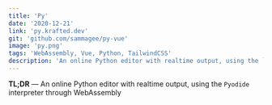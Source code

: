 ```yaml
---
title: 'Py'
date: '2020-12-21'
link: 'py.krafted.dev'
git: 'github.com/sammagee/py-vue'
image: 'py.png'
tags: 'WebAssembly, Vue, Python, TailwindCSS'
description: 'An online Python editor with realtime output, using the `Pyodide` interpreter through WebAssembly'
---
```


**TL;DR** — An online Python editor with realtime output, using the `Pyodide` interpreter through WebAssembly
